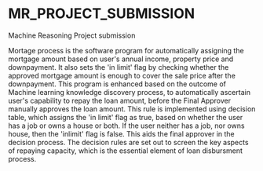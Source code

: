 # MR_PROJECT_SUBMISSION
Machine Reasoning Project submission

Mortage process is the software program for automatically assigning the mortgage amount based on user's annual income, property price and downpayment.
It also sets the 'in limit' flag by checking whether the approved mortgage amount is enough to cover the sale price after the downpayment.  This program is
 enhanced based on the outcome of Machine learning knowledge discovery process, to automatically ascertain user's capability to repay the loan amount, 
before the Final Approver manually approves the loan amount. This rule is implemented using decision table, which assigns the 'in limit' flag as true,
 based on whether the user has a job or owns a house or both. If the user neither has a job, nor owns house, then the 'inlimit' flag is false. This aids
 the final approver in the decision process. The decision rules are set out to screen the key aspects of repaying capacity, which is the essential element
 of loan disbursment process.
